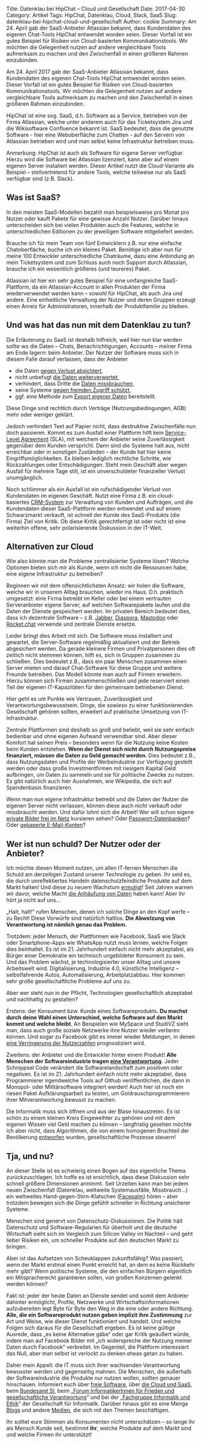 Title: Datenklau bei HipChat – Cloud und Gesellschaft
Date: 2017-04-30
Category: Artikel
Tags: HipChat, Datenklau, Cloud, Slack, SaaS
Slug: datenklau-bei-hipchat-cloud-und-gesellschaft
Author: cookie
Summary: Am 24. April gab der SaaS-Anbieter Atlassian bekannt, dass Kundendaten des eigenen Chat-Tools HipChat entwendet worden seien. Dieser Vorfall ist ein gutes Beispiel für Risiken von Cloud-basierten Kommunikationstools. Wir möchten die Gelegenheit nutzen auf andere vergleichbare Tools aufmerksam zu machen und den Zwischenfall in einen größeren Rahmen einzubinden.

Am 24. April 2017 gab der SaaS-Anbieter Atlassian bekannt, dass Kundendaten des eigenen
Chat-Tools HipChat entwendet worden seien. Dieser Vorfall ist ein gutes Beispiel
für Risiken von Cloud-basierten Kommunikationstools. Wir möchten die Gelegenheit
nutzen auf andere vergleichbare Tools aufmerksam zu machen und den Zwischenfall
in einen größeren Rahmen einzubinden.

HipChat ist eine sog. SaaS, d.h. Software as a Service, betrieben von der Firma
Atlassian, welche unter anderem auch für das Ticketsystem Jira und die
Wikisoftware Confluence bekannt ist. SaaS bedeutet, dass die genutzte Software -
hier eine Weboberfläche zum Chatten - auf den Servern von Atlassian betrieben
wird und man selbst keine Infrastruktur betreiben muss.

Anmerkung: HipChat ist auch als Software für eigene Server verfügbar. Hierzu wird
die Software bei Atlassian lizenziert, kann aber auf einem eigenen Server instaliert
werden. Dieser Artikel nutzt die Cloud-Variante als Beispiel – stellvertretend
für andere Tools, welche teilweise nur als SaaS verfügbar sind (z.B. Slack).

## Was ist SaaS?
In den meisten SaaS-Modellen bezahlt man beispielsweise pro Monat pro Nutzer
oder kauft Pakete für eine gewisse Anzahl Nutzer. Darüber hinaus unterscheiden sich
bei vielen Produkten auch die Features, welche in unterschiedlichen Editionen
zu der jeweiligen Software mitgeliefert werden.

Brauche ich für mein Team von fünf
Entwicklern z.B. nur eine einfache Chatoberfläche, buche ich ein kleines Paket.
Benötige ich aber nun für meine 100 Entwickler unterschiedliche Chaträume, dazu eine
Anbindung an mein Ticketsystem und zum Schluss auch noch Support durch Atlassian,
brauche ich ein wesentlich größeres (und teureres) Paket.

Atlassian ist hier ein sehr gutes Beispiel für eine umfangreiche SaaS-Plattform,
da ein Atlassian-Account in allen Produkten der Firma
wiederverwendet werden kann – sowohl für HipChat, als auch Jira und andere. Eine
einheitliche Verwaltung der Nutzer und deren Gruppen erzeugt einen Anreiz für
Administratoren, innerhalb der Produktfamilie zu bleiben.

## Und was hat das nun mit dem Datenklau zu tun?
Die Erläuterung zu SaaS ist deshalb hilfreich, weil hier nun klar werden sollte
wo die Daten – Chats, Benachrichtigungen, Accounts – meiner Firma am Ende lagern:
beim Anbieter. Der Nutzer der Software muss sich in diesem Falle darauf verlassen,
dass der Anbieter

*  die Daten [gegen Verlust absichtert][gitlab-db-incident],
*  nicht unbefugt [die Daten weiterverwertet][whatsapp-fb-sharing],
*  verhindert, dass Dritte die [Daten missbrauchen][datenreichtum],
*  seine Systeme [gegen fremden Zugriff schützt][sec-note],
*  ggf. eine Methode zum [Export eigener Daten][vendor-lockin] bereitstellt.

Diese Dinge sind rechtlich durch Verträge (Nutzungsbedingungen, AGB) mehr oder weniger
geklärt.

Jedoch verhindert Text auf Papier nicht, dass destruktive Zwischenfälle nun doch passieren.
Kommt es zum Ausfall einer Plattform hilft kein [Service-Level Agreement][sla] (SLA),
mit welchem der Anbieter seine Zuverlässigkeit gegenüber dem Kunden verspricht.
Dann sind die Systeme halt aus, nicht erreichbar oder in sonstigen Zuständen – der
Kunde hat hier keine Eingriffsmöglichkeiten. Es bleiben lediglich rechtliche
Schritte, wie Rückzahlungen oder Entschädigungen. Steht mein Geschäft aber wegen
Ausfall für mehrere Tage still, ist ein unverschuldeter finanzieller Verlust unumgänglich.

Noch schlimmer als ein Ausfall ist ein rufschädigender Verlust von
Kundendaten im eigenen Geschäft. Nutzt eine Firma z.B. ein cloud-basiertes [CRM-System][crm]
zur Verwaltung von Kunden und Aufträgen, und die Kundendaten dieser SaaS-Plattform
werden entwendet und auf einem Schwarzmarkt verkauft, ist schnell der Kunde
des SaaS-Produkts (die Firma) Ziel von Kritik. Ob diese Kritik gerechtfertigt ist oder nicht ist
eine weiterhin offene, sehr polarisierende Diskussion in der IT-Welt.

## Alternativen zur Cloud
Wie also könnte man die Probleme zentralisierter Systeme lösen? Welche Optionen
bieten sich mir als Kunde, wenn ich nicht die Ressourcen habe, eine eigene Infrastruktur
zu betreiben?

Beginnen wir mit dem offensichtlichsten Ansatz: wir holen die Software, welche
wir in unserem Alltag brauchen, wieder ins Haus. D.h. praktisch umgesetzt: eine Firma betreibt
im Keller oder bei einem vertrauten Serveranbieter eigene Server, auf welchen
Softwarepakete laufen und die Daten der Dienste gespeichert werden. Im privaten
Bereich bedeutet dies, dass ich dezentrale Software – z.B. [Jabber][xmpp],
[Diaspora][diaspora], [Mastodon][mastodon] oder [Rocket.chat][rocketchat]
verwende und zentrale Dienste ersetze.

Leider bringt dies Arbeit mit sich. Die Software muss installiert und gewartet,
die Server-Software regelmäßig aktualisiert und der Betrieb abgesichert werden.
Da gerade kleinere Firmen und Privatpersonen dies oft zeitlich nicht stemmen können,
hilft es, sich in Gruppen zusammen zu schließen. Dies bedeutet z.B., dass ein
paar Menschen zusammen einen Server mieten und darauf Chat-Software für diese
Gruppe und weitere Freunde betreiben. Das Modell könnte man auch auf Firmen
erweitern. Hierzu können sich Firmen zusammenschließen und jede reserviert einen Teil
der eigenen IT-Kapazitäten für den gemeinsam betriebenen Dienst.

Hier geht es um Punkte wie Vertrauen, Zuverlässigkeit und Verantwortungsbewusstsein.
Dinge, die sowieso zu einer funktionierenden Gesellschaft gehören sollten, erweitert
auf praktische Umsetzung von IT-Infrastruktur.

Zentrale Plattformen sind deshalb so groß und beliebt, weil sie sehr einfach
bedienbar und ohne eigenen Aufwand verwendbar sind. Aber dieser Komfort
hat seinen Preis – besonders wenn für die Nutzung keine Kosten beim Kunden entstehen.
**Wenn der Dienst sich nicht durch Nutzungspreise finanziert,
müssen die Daten zu Geld gemacht werden**. Dies bedeutet z.B., dass Nutzungsdaten und
Profile der Werbeindustrie zur Verfügung gestellt werden oder dass große
Investmentfirmen mit riesigem Kapital Geld aufbringen, um Daten zu sammeln und
sie für politische Zwecke zu nutzen. Es gibt natürlich auch hier Ausnahmen, wie
Wikipedia, die sich auf Spendenbasis finanzieren.

Wenn man nun eigene Infrastruktur betreibt und die Daten der Nutzer die eigenen
Server nicht verlassen, können diese auch nicht verkauft oder missbraucht werden.
Und dafür lohnt sich die Arbeit! Wer will schon eigene
[private Bilder frei im Netz][fappening] kursieren sehen?
Oder [Passwort-Datenbanken][leak-linkedin]? Oder
[gekaperte E-Mail-Konten][yahoo-hack]?

## Wer ist nun schuld? Der Nutzer oder der Anbieter?
Ich möchte diesen Moment nutzen, um allen IT-fernen Menschen die Schuld am derzeitigen
Zustand unserer Technologie zu geben. Ihr seid es, die durch unreflektiertes Handeln
datenschutzfeindliche Produkte auf dem Markt halten! Und diese zu neuem Wachstum
[ermutigt][denmark-digital-ambassador]! Seit Jahren warnen
wir davor, welche Macht [die Anhäufung von Daten][vds-spitz] haben kann! Aber ihr
hört ja nicht auf uns…

„Halt, halt!“ rufen Menschen, denen ich solche Dinge an den Kopf werfe – zu Recht!
Diese Vorwürfe sind natürlich haltlos. **Die Abwelzung von Verantwortung ist nämlich genau das Problem.**

Trotzdem: jeder Mensch, der Plattformen wie Facebook, SaaS wie Slack oder
Smartphone-Apps wie WhatsApp nutzt muss lernen, welche Folgen dies
beinhaltet. Es ist im 21. Jahrhundert einfach nicht mehr akzeptabel, als Bürger
einer Demokratie ein technisch ungebildeter Konsument zu sein.
Und das Problem wächst, je
technologisierter unser Alltag und unsere Arbeitswelt wird.
Digitalisierung, Industrie 4.0, künstliche Intelligenz – selbstfahrende Autos,
Automatisierung, Arbeitplatzabbau. Hier kommen sehr große gesellschaftliche
Probleme auf uns zu.

Aber wer steht nun in der Pflicht, Technologien gesellschaftlich akzeptabel und
nachhaltig zu gestalten?

Erstens: der Konsument bzw. Kunde eines Softwareprodukts. **Du machst durch deine
Wahl einen Unterschied, welche Software auf den Markt kommt und welche bleibt**. An
Beispielen wie MySpace und StudiVZ sieht man, dass auch große soziale Netzwerke
ihre Nutzer wieder verlieren können. Und sogar zu Facebook gibt es immer wieder
Meldungen, in denen [eine Verringerung der Nutzerzahlen][fb-decline]
prognostiziert wird.

Zweitens: der Anbieter und die Entwickler hinter einem Produkt! **Alle Menschen der
Softwareindustrie tragen [eine Verantwortung][iug]**. Jeder Schnippsel Code verändert
die Softwarelandschaft zum positiven oder negativen. Es ist im 21. Jahrhundert
einfach nicht mehr akzeptabel, dass Programmierer irgendwelche Tools auf Github
veröffentlichen, die dann in Monopol- oder Militärsoftware integriert werden!
Auch hier ist noch ein riesen Paket Aufklärungsarbeit zu leisten, um
Goldrauschprogrammierern ihrer Mitverantwortung bewusst zu machen.

Die Informatik muss sich öffnen und aus der Blase hinaustreten. Es ist schön zu einem kleinen
Kreis Eingeweihter zu gehören und mit dem eigenen Wissen viel Geld machen zu
können – langfristig gesehen möchte ich aber nicht, dass Algorithmen, die von einem
homogenen Bruchteil der Bevölkerung [entworfen][ai-bias] wurden, gesellschaftliche Prozesse
steuern!

## Tja, und nu?
An dieser Stelle ist es schwierig einen Bogen auf das eigentliche Thema zurückzuschlagen.
Ich hoffe es ist ersichtlich, dass diese Diskussion sehr schnell größere Dimensionen
annimmt. Seit Urzeiten kann man bei jedem neuen Zwischenfall (Datenklau, weltweite
Systemausfälle, Missbrauch…) ein weltweites Hand-gegen-Stirn-Klatschen
([Facepalm][facepalm]) hören – aber trotzdem bewegen sich die Dinge gefühlt schneller
in Richtung unsicherer Systeme.

Menschen sind genervt von Datenschutz-Diskussionen. Die Politik hält
Datenschutz und Software-Regularien für überholt
und die deutsche Wirtschaft sieht sich im Vergleich zum Silicon Valley im
Nachteil – und geht lieber Risiken ein, um schneller Produkte auf den deutschen
Markt zu bringen.

Aber ist das Aufsetzen von Scheuklappen zukunftsfähig?
Was passiert, wenn der Markt erstmal einen Punkt erreicht hat, an dem es keine
Rückkehr mehr gibt?
Wenn politische Systeme, die den einfachen Bürgern eigentlich ein Mitspracherecht
garantieren sollen, von großen Konzernen gelenkt werden können?

Fakt ist: jeder der heute Daten an Dienste sendet und somit dem Anbieter dahinter
ermöglicht, Profile, Netzwerke und Wirtschaftsinformationen aufzubereiten legt Byte für
Byte den Weg in die eine oder andere Richtung. **Alle, die ein Softwareprodukt
nutzen geben implizit ihre Zustimmung** zur Art und Weise, wie dieser Dienst
funktioniert und handelt. Und welche Folgen sich daraus für die
Gesellschaft ergeben. Es ist keine gültige Ausrede, dass „es keine Alternative
gäbe“ oder gar Kritik geäußert würde, indem man auf Facebook Bilder mit „ich
widerspreche der Nutzung meiner Daten durch Facebook“ verbreitet. Im Gegenteil,
die Plattform interessiert das Null, aber man selbst ist verlockt zu denken etwas
getan zu haben.

Daher mein Appell: die IT muss sich ihrer wachsenden Verantwortung bewusster werden
und gegenseitig mahnen. Die Menschen, die außerhalb der Softwareindustrie die
Produkte nur nutzen wollen, sollten genauer hinschauen. Informiert euch über
[freie Software][fsfe], über [die Cloud und SaaS][stallman-saas], beim
[Bundesamt SI][bsi-fuer-buerger], beim
„[Forum InformatikerInnen für Frieden und gesellschaftliche Verantwortung][fiff]“ und
bei der „[Fachgruppe Informatik und Ethik][fg-ie]“ der Gesellschaft für Informatik.
Darüber hinaus gibt es eine Menge [Blogs][netzpolitik] und andere [Medien][heise-np],
die sich mit den Themen beschäftigen.

Ihr solltet eure Stimmen als Konsumenten nicht
unterschätzen – so lange ihr als Mensch Kunde seit, bestimmt **ihr**, welche
Produkte auf dem Markt sind und welche Firmen ihr unterstützt!




[sec-note]: https://blog.hipchat.com/2017/04/24/hipchat-security-notice/
[gitlab-db-incident]: https://about.gitlab.com/2017/02/01/gitlab-dot-com-database-incident/
[whatsapp-fb-sharing]: http://www.spiegel.de/netzwelt/apps/whatsapp-datenweitergabe-an-facebook-deutsche-verbraucherschuetzer-klagen-a-1132377.html
[vendor-lockin]: https://en.wikipedia.org/wiki/Vendor_lock-in
[datenreichtum]: https://datenreichtum.tumblr.com/
[sla]: https://en.wikipedia.org/wiki/Service-level_agreement
[crm]: https://en.wikipedia.org/wiki/Customer_relationship_management
[denmark-digital-ambassador]: http://foreignpolicy.com/2017/01/27/denmark-creates-the-worlds-first-ever-digital-ambassador-technology-europe-diplomacy/
[vds-spitz]: http://www.zeit.de/digital/datenschutz/2011-02/vorratsdaten-malte-spitz
[iug]: https://de.wikipedia.org/wiki/Informatik_und_Gesellschaft
[facepalm]: https://www.youtube.com/watch?v=XZxzJGgox_E
[fappening]: https://de.wikipedia.org/wiki/Hackerangriff_auf_private_Fotos_von_Prominenten_2014
[leak-linkedin]: https://www.heise.de/security/meldung/LinkedIn-Passwort-Leck-hat-desastroese-Ausmasse-3210793.html
[yahoo-hack]: https://www.heise.de/security/meldung/Yahoo-muss-erneut-Massenhack-beichten-Eine-Milliarde-Opfer-3570674.html
[fb-decline]: http://www.rp-online.de/digitales/internet/facebook-auf-dem-absteigenden-ast-die-zahl-der-nutzer-sinkt-aid-1.5688742
[ai-bias]: https://www.theguardian.com/technology/2017/apr/13/ai-programs-exhibit-racist-and-sexist-biases-research-reveals

[xmpp]: http://www.jabber.de/was-ist-jabber/
[diaspora]: https://de.wikipedia.org/wiki/Diaspora_(Software)
[mastodon]: https://mastodon.social/about
[rocketchat]: https://rocket.chat/

[fsfe]: https://fsfe.org/about/about.de.html
[stallman-saas]: https://www.gnu.org/philosophy/who-does-that-server-really-serve.html
[bsi-fuer-buerger]: https://www.bsi-fuer-buerger.de/
[fiff]: https://www.fiff.de/about
[fg-ie]: https://fg-ie.gi.de/
[netzpolitik]: https://netzpolitik.org/
[heise-np]: https://www.heise.de/newsticker/netzpolitik/
